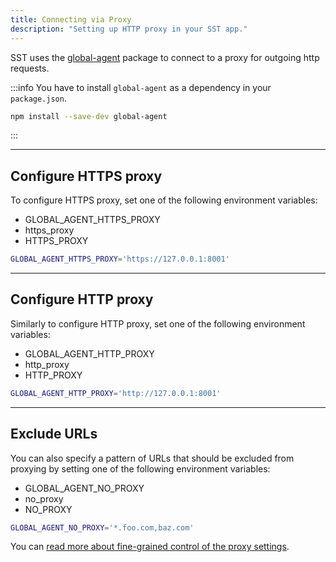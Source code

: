 ```yaml
---
title: Connecting via Proxy
description: "Setting up HTTP proxy in your SST app."
---
```


SST uses the [global-agent](https://www.npmjs.com/package/global-agent) package to connect to a proxy for outgoing http requests.

:::info
You have to install `global-agent` as a dependency in your `package.json`.
```bash
npm install --save-dev global-agent
```
:::

---

## Configure HTTPS proxy

To configure HTTPS proxy, set one of the following environment variables:
-  GLOBAL_AGENT_HTTPS_PROXY
-  https_proxy
-  HTTPS_PROXY

```bash
GLOBAL_AGENT_HTTPS_PROXY='https://127.0.0.1:8001'
```

---

## Configure HTTP proxy

Similarly to configure HTTP proxy, set one of the following environment variables:
-  GLOBAL_AGENT_HTTP_PROXY
-  http_proxy
-  HTTP_PROXY

```bash
GLOBAL_AGENT_HTTP_PROXY='http://127.0.0.1:8001'
```

---

## Exclude URLs

You can also specify a pattern of URLs that should be excluded from proxying by setting one of the following environment variables:
- GLOBAL_AGENT_NO_PROXY
- no_proxy
- NO_PROXY

```bash
GLOBAL_AGENT_NO_PROXY='*.foo.com,baz.com'
```

You can [read more about fine-grained control of the proxy settings](https://www.npmjs.com/package/global-agent).
